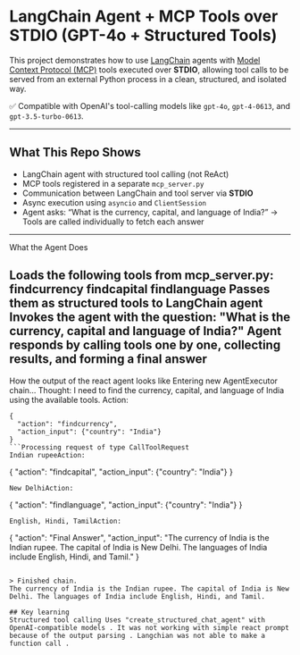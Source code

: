 #  LangChain Agent + MCP Tools over STDIO (GPT-4o + Structured Tools)

This project demonstrates how to use [LangChain](https://www.langchain.com/) agents with [Model Context Protocol (MCP)](https://github.com/langchain-ai/langchain/tree/master/libs/langchain-mcp) tools executed over **STDIO**, allowing tool calls to be served from an external Python process in a clean, structured, and isolated way.

✅ Compatible with OpenAI's tool-calling models like `gpt-4o`, `gpt-4-0613`, and `gpt-3.5-turbo-0613`.

---

## What This Repo Shows

- LangChain agent with structured tool calling (not ReAct)
- MCP tools registered in a separate `mcp_server.py`
- Communication between LangChain and tool server via **STDIO**
- Async execution using `asyncio` and `ClientSession`
- Agent asks: “What is the currency, capital, and language of India?” → Tools are called individually to fetch each answer

---

What the Agent Does

Loads the following tools from mcp_server.py:
findcurrency
findcapital
findlanguage
Passes them as structured tools to LangChain agent
Invokes the agent with the question:
"What is the currency, capital and language of India?"
Agent responds by calling tools one by one, collecting results, and forming a final answer
--------
How the output of the react agent looks like
Entering new AgentExecutor chain...
Thought: I need to find the currency, capital, and language of India using the available tools.
Action:
```
{
  "action": "findcurrency",
  "action_input": {"country": "India"}
}
```Processing request of type CallToolRequest
Indian rupeeAction:
```
{
  "action": "findcapital",
  "action_input": {"country": "India"}
}
```Processing request of type CallToolRequest
New DelhiAction:
```
{
  "action": "findlanguage",
  "action_input": {"country": "India"}
}
```Processing request of type CallToolRequest
English, Hindi, TamilAction:
```
{
  "action": "Final Answer",
  "action_input": "The currency of India is the Indian rupee. The capital of India is New Delhi. The languages of India include English, Hindi, and Tamil."
}
```

> Finished chain.
The currency of India is the Indian rupee. The capital of India is New Delhi. The languages of India include English, Hindi, and Tamil.

## Key learning
Structured tool calling	Uses "create_structured_chat_agent" with OpenAI-compatible models . It was not working with simple react prompt  because of the output parsing . Langchian was not able to make a function call .
